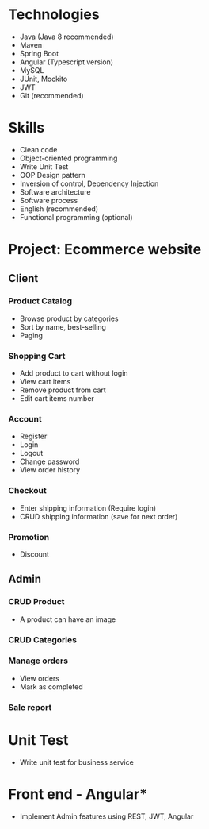 # Technologies
* Java (Java 8 recommended)
* Maven
* Spring Boot
* Angular (Typescript version)
* MySQL
* JUnit, Mockito
* JWT
* Git (recommended)

# Skills
* Clean code
* Object-oriented programming
* Write Unit Test
* OOP Design pattern
* Inversion of control, Dependency Injection
* Software architecture
* Software process
* English (recommended)
* Functional programming (optional)

# Project: Ecommerce website

## Client

### Product Catalog
* Browse product by categories
* Sort by name, best-selling
* Paging

### Shopping Cart
* Add product to cart without login
* View cart items
* Remove product from cart
* Edit cart items number

### Account
* Register
* Login
* Logout
* Change password
* View order history

### Checkout
* Enter shipping information (Require login)
* CRUD shipping information (save for next order)

### Promotion
* Discount

## Admin

### CRUD Product
* A product can have an image

### CRUD Categories

### Manage orders
* View orders
* Mark as completed

### Sale report

# Unit Test

* Write unit test for business service

# Front end - Angular*

* Implement Admin features using REST, JWT, Angular
